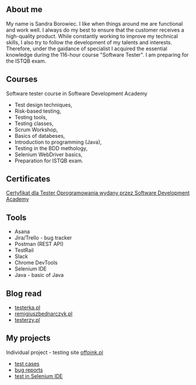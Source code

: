 ## About me

My name is Sandra Borowiec. I like when things around me are functional and work well. I always do my best to ensure that the customer receives a high-quality product. While constantly working to improve my technical skills, I also try to follow the development of my talents and interests. Therefore, under the gaidance of specialist I acquired the essential knowledge during the 116-hour course "Software Tester". I am preparing for the ISTQB exam. 

## Courses

Software tester course in Software Development Academy
* Test design techniques,
* Risk-based testing,
* Testing tools,
* Testing classes,
* Scrum Workshop,
* Basics of databeses,
* Introduction to programming (Java),
* Testing in the BDD methology,
* Selenium WebDriver basics,
* Preparation for ISTQB exam.

## Certificates

[Certyfikat dla Tester Oprogramowania wydany przez Software Development Academy](https://app.diplomasafe.com/pl-PL/diploma/d168ed014443c08bdb18df8da82fe54efba8a4a4d)

## Tools

* Asana
* Jira/Trello - bug tracker
* Postman (REST API)
* TestRail
* Slack
* Chrome DevTools
* Selenium IDE
* Java - basic of Java 

## Blog read
* [testerka.pl](https://testerka.pl/)
* [remigiuszbednarczyk.pl](https://remigiuszbednarczyk.pl/)
* [testerzy.pl](https://testerzy.pl/)

## My projects
Individual project - testing site [offpink.pl](https://offpink.pl/)
* [test cases](https://docs.google.com/spreadsheets/d/1WR0dhKpQEN_bMi8QgVeeWG0abk2hB8RgttbiXe1AcCw/edit?usp=sharing)
* [bug reports](https://drive.google.com/file/d/1dW9IWQuFUXXrcVHeOGa7Sodlc-EcAhu7/view?usp=sharing)
* [test in Selenium IDE](https://drive.google.com/file/d/1_phBoAQ31O-xzQQDVWHsiQlVbaLKvo4B/view?usp=sharing)

